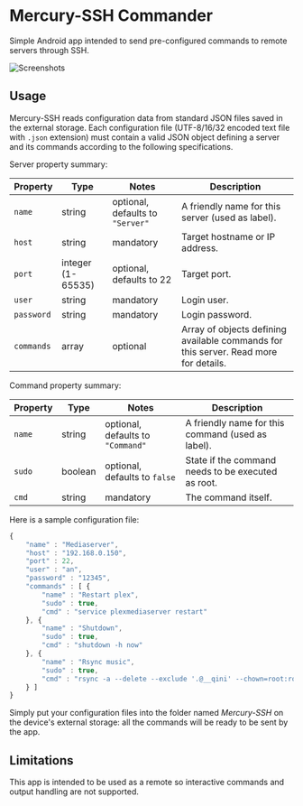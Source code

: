 # Mercury-SSH Commander

Simple Android app intended to send pre-configured commands to remote servers through SSH.

![Screenshots](https://github.com/Skarafaz/mercury/blob/master/art/screen_small.png)

## Usage

Mercury-SSH reads configuration data from standard JSON files saved in the external storage.
Each configuration file (UTF-8/16/32 encoded text file with `.json` extension) must contain a valid
JSON object defining a server and its commands according to the following specifications.

Server property summary:

Property | Type | Notes | Description
---------|------|-------|------------
`name` | string | optional, defaults to `"Server"` | A friendly name for this server (used as label).
`host` | string | mandatory | Target hostname or IP address.
`port` | integer (1-65535) | optional, defaults to 22 | Target port.
`user` | string | mandatory | Login user.
`password` | string | mandatory | Login password.
`commands` | array | optional | Array of objects defining available commands for this server. Read more for details.

Command property summary:

Property | Type | Notes | Description
---------|------|-------|------------
`name` | string | optional, defaults to `"Command"` | A friendly name for this command (used as label).
`sudo` | boolean | optional, defaults to `false` | State if the command needs to be executed as root.
`cmd` | string | mandatory | The command itself.

Here is a sample configuration file:

```javascript
{
    "name" : "Mediaserver",
    "host" : "192.168.0.150",
    "port" : 22,
    "user" : "an",
    "password" : "12345",
    "commands" : [ {
        "name" : "Restart plex",
        "sudo" : true,
        "cmd" : "service plexmediaserver restart"
    }, {
        "name" : "Shutdown",
        "sudo" : true,
        "cmd" : "shutdown -h now"
    }, {
        "name" : "Rsync music",
        "sudo" : true,
        "cmd" : "rsync -a --delete --exclude '.@__qini' --chown=root:root --chmod=D775,F664 /mnt/nas/music/ /var/data/music/"
    } ]
}
```

Simply put your configuration files into the folder named *Mercury-SSH* on the device's external storage:
all the commands will be ready to be sent by the app.

## Limitations

This app is intended to be used as a remote so interactive commands and output handling are not supported.